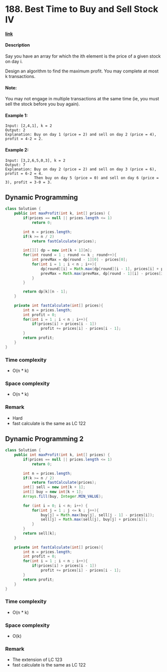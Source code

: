# 188. Best Time to Buy and Sell Stock IV

#### [link](https://leetcode.com/problems/best-time-to-buy-and-sell-stock-iv/) 

#### Description
Say you have an array for which the ith element is the price of a given stock on day i.

Design an algorithm to find the maximum profit. You may complete at most k transactions.

#### Note:
You may not engage in multiple transactions at the same time (ie, you must sell the stock before you buy again).

#### Example 1:
```
Input: [2,4,1], k = 2
Output: 2
Explanation: Buy on day 1 (price = 2) and sell on day 2 (price = 4), profit = 4-2 = 2.
```
#### Example 2:
```
Input: [3,2,6,5,0,3], k = 2
Output: 7
Explanation: Buy on day 2 (price = 2) and sell on day 3 (price = 6), profit = 6-2 = 4.
             Then buy on day 5 (price = 0) and sell on day 6 (price = 3), profit = 3-0 = 3.
```


## Dynamic Programming
```java
class Solution {
    public int maxProfit(int k, int[] prices) {
        if(prices == null || prices.length <= 1)
            return 0;
        
        int n = prices.length;
        if(k >= n / 2)
            return fastCalculate(prices);
        
        int[][] dp = new int[k + 1][n];
        for(int round = 1 ; round <= k ; round++){
            int prevMax = dp[round - 1][0] - prices[0];
            for(int i = 1 ; i < n ; i++){
                dp[round][i] = Math.max(dp[round][i - 1], prices[i] + prevMax);
                prevMax = Math.max(prevMax, dp[round - 1][i] - prices[i]);
            }
        }

        return dp[k][n - 1];
    }
    
    private int fastCalculate(int[] prices){
        int n = prices.length;
        int profit = 0;
        for(int i = 1 ; i < n ; i++){
            if(prices[i] > prices[i - 1])
                profit += prices[i] - prices[i - 1];
        }
        return profit;
    }
}
```

### Time complexity
* O(n * k)
### Space complexity
* O(n * k)
### Remark
* Hard
* fast calculate is the same as LC 122

## Dynamic Programming 2
```java
class Solution {
    public int maxProfit(int k, int[] prices) {
        if(prices == null || prices.length <= 1)
            return 0;
        
        int n = prices.length;
        if(k >= n / 2)
            return fastCalculate(prices);
        int[] sell = new int[k + 1];
        int[] buy = new int[k + 1];
        Arrays.fill(buy, Integer.MIN_VALUE);
        
		for (int i = 0; i < n; i++) {
            for(int j = 1 ; j <= k ; j++){
                buy[j] = Math.max(buy[j], sell[j - 1] - prices[i]);
                sell[j] = Math.max(sell[j], buy[j] + prices[i]);
            }
		}
		return sell[k];
	}
    
    private int fastCalculate(int[] prices){
        int n = prices.length;
        int profit = 0;
        for(int i = 1 ; i < n ; i++){
            if(prices[i] > prices[i - 1])
                profit += prices[i] - prices[i - 1];
        }
        return profit;
    }
}
```
### Time complexity
* O(n * k)
### Space complexity
* O(k)
### Remark
* The extension of LC 123
* fast calculate is the same as LC 122